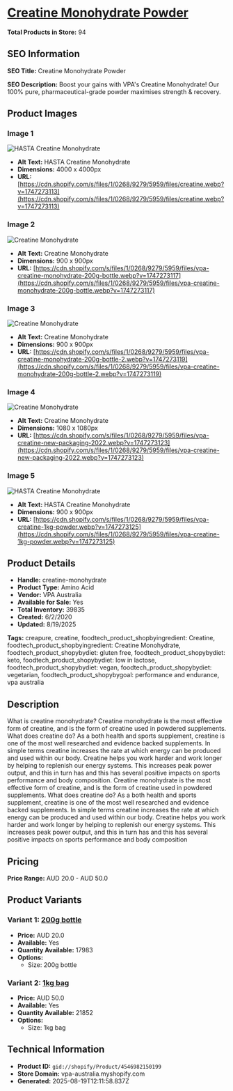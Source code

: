 # [Creatine Monohydrate Powder](https://vpa-australia.myshopify.com/products/creatine-monohydrate)

**Total Products in Store:** 94

## SEO Information

**SEO Title:** Creatine Monohydrate Powder

**SEO Description:** Boost your gains with VPA's Creatine Monohydrate! Our 100% pure, pharmaceutical-grade powder maximises strength & recovery.

## Product Images

### Image 1
![HASTA Creatine Monohydrate](https://cdn.shopify.com/s/files/1/0268/9279/5959/files/creatine.webp?v=1747273113)

- **Alt Text:** HASTA Creatine Monohydrate
- **Dimensions:** 4000 x 4000px
- **URL:** [https://cdn.shopify.com/s/files/1/0268/9279/5959/files/creatine.webp?v=1747273113](https://cdn.shopify.com/s/files/1/0268/9279/5959/files/creatine.webp?v=1747273113)

### Image 2
![Creatine Monohydrate](https://cdn.shopify.com/s/files/1/0268/9279/5959/files/vpa-creatine-monohydrate-200g-bottle.webp?v=1747273117)

- **Alt Text:** Creatine Monohydrate
- **Dimensions:** 900 x 900px
- **URL:** [https://cdn.shopify.com/s/files/1/0268/9279/5959/files/vpa-creatine-monohydrate-200g-bottle.webp?v=1747273117](https://cdn.shopify.com/s/files/1/0268/9279/5959/files/vpa-creatine-monohydrate-200g-bottle.webp?v=1747273117)

### Image 3
![Creatine Monohydrate](https://cdn.shopify.com/s/files/1/0268/9279/5959/files/vpa-creatine-monohydrate-200g-bottle-2.webp?v=1747273119)

- **Alt Text:** Creatine Monohydrate
- **Dimensions:** 900 x 900px
- **URL:** [https://cdn.shopify.com/s/files/1/0268/9279/5959/files/vpa-creatine-monohydrate-200g-bottle-2.webp?v=1747273119](https://cdn.shopify.com/s/files/1/0268/9279/5959/files/vpa-creatine-monohydrate-200g-bottle-2.webp?v=1747273119)

### Image 4
![Creatine Monohydrate](https://cdn.shopify.com/s/files/1/0268/9279/5959/files/vpa-creatine-new-packaging-2022.webp?v=1747273123)

- **Alt Text:** Creatine Monohydrate
- **Dimensions:** 1080 x 1080px
- **URL:** [https://cdn.shopify.com/s/files/1/0268/9279/5959/files/vpa-creatine-new-packaging-2022.webp?v=1747273123](https://cdn.shopify.com/s/files/1/0268/9279/5959/files/vpa-creatine-new-packaging-2022.webp?v=1747273123)

### Image 5
![HASTA Creatine Monohydrate](https://cdn.shopify.com/s/files/1/0268/9279/5959/files/vpa-creatine-1kg-powder.webp?v=1747273125)

- **Alt Text:** HASTA Creatine Monohydrate
- **Dimensions:** 900 x 900px
- **URL:** [https://cdn.shopify.com/s/files/1/0268/9279/5959/files/vpa-creatine-1kg-powder.webp?v=1747273125](https://cdn.shopify.com/s/files/1/0268/9279/5959/files/vpa-creatine-1kg-powder.webp?v=1747273125)

## Product Details

- **Handle:** creatine-monohydrate
- **Product Type:** Amino Acid
- **Vendor:** VPA Australia
- **Available for Sale:** Yes
- **Total Inventory:** 39835
- **Created:** 6/2/2020
- **Updated:** 8/19/2025

**Tags:** creapure, creatine, foodtech_product_shopbyingredient: Creatine, foodtech_product_shopbyingredient: Creatine Monohydrate, foodtech_product_shopybydiet: gluten free, foodtech_product_shopybydiet: keto, foodtech_product_shopybydiet: low in lactose, foodtech_product_shopybydiet: vegan, foodtech_product_shopybydiet: vegetarian, foodtech_product_shopybygoal: performance and endurance, vpa australia

## Description

What is creatine monohydrate? Creatine monohydrate is the most effective form of creatine, and is the form of creatine used in powdered supplements. What does creatine do? As a both health and sports supplement, creatine is one of the most well researched and evidence backed supplements. In simple terms creatine increases the rate at which energy can be produced and used within our body. Creatine helps you work harder and work longer by helping to replenish our energy systems. This increases peak power output, and this in turn has and this has several positive impacts on sports performance and body composition. Creatine monohydrate is the most effective form of creatine, and is the form of creatine used in powdered supplements. What does creatine do? As a both health and sports supplement, creatine is one of the most well researched and evidence backed supplements. In simple terms creatine increases the rate at which energy can be produced and used within our body. Creatine helps you work harder and work longer by helping to replenish our energy systems. This increases peak power output, and this in turn has and this has several positive impacts on sports performance and body composition

## Pricing

**Price Range:** AUD 20.0 - AUD 50.0

## Product Variants

### Variant 1: [200g bottle](https://vpa-australia.myshopify.com/products/creatine-monohydrate)

- **Price:** AUD 20.0
- **Available:** Yes
- **Quantity Available:** 17983
- **Options:**
  - Size: 200g bottle

### Variant 2: [1kg bag](https://vpa-australia.myshopify.com/products/creatine-monohydrate)

- **Price:** AUD 50.0
- **Available:** Yes
- **Quantity Available:** 21852
- **Options:**
  - Size: 1kg bag

## Technical Information

- **Product ID:** `gid://shopify/Product/4546982150199`
- **Store Domain:** vpa-australia.myshopify.com
- **Generated:** 2025-08-19T12:11:58.837Z

